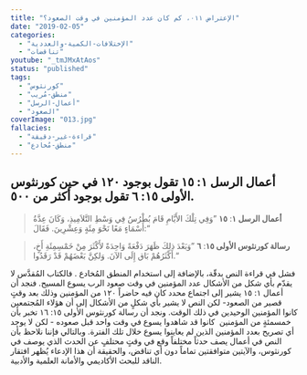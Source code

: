 ```yaml
---
title: "الإعتراض ٠١١، كم كان عدد المؤمنين في وقت الصعود؟"
date: "2019-02-05"
categories:
  - "الإختلافات-الكمية-والعددية"
  - "تناقضات"
youtube: "_tmJMxAtAos"
status: "published"
tags:
  - "كورنثوس"
  - "منطق-مُريب"
  - "أعمال-الرسل"
  - "الصعود"
coverImage: "013.jpg"
fallacies:
  - "قراءة-غير-دقيقة"
  - "منطق-مُخادع"
---
```


## **أعمال الرسل ١: ١٥ تقول بوجود ١٢٠ في حين كورنثوس الأولى ١٥: ٦ تقول بوجود أكثر من ٥٠٠.**

> **أعمال الرسل ١**: **١٥** ”وَفِي تِلْكَ الأَيَّامِ قَامَ بُطْرُسُ فِي وَسْطِ التَّلاَمِيذِ، وَكَانَ عِدَّةُ أَسْمَاءٍ مَعًا نَحْوَ مِئَةٍ وَعِشْرِينَ. فَقَالَ:“

> **رسالة كورنثوس الأولى ١٥**: **٦** ”وَبَعْدَ ذلِكَ ظَهَرَ دَفْعَةً وَاحِدَةً لأَكْثَرَ مِنْ خَمْسِمِئَةِ أَخٍ، أَكْثَرُهُمْ بَاق إِلَى الآنَ. وَلكِنَّ بَعْضَهُمْ قَدْ رَقَدُوا.“

فشل في قراءة النص بدقّة، بالإضافة إلى استخدام المنطق المُخادع . فالكتاب المُقدَّس لا يقدّم بأي شكل من الأشكال عدد المؤمنين في وقت صعود الرب يسوع المسيح. فنجد أن أعمال ١: ١٥ يشير إلى اجتماع محدد كان فيه حاضراً ١٢٠ من المؤمنين وذلك بعد وقتٍ قصير من الصعود- لكن النص لا يشير بأي شكلٍ من الأشكال إلى أن هؤلاء المُجتمعين كانوا المؤمنين الوحيدين في ذلك الوقت. ونجد أن رسالة كورنثوس الأولى ١٥: ١٦ تخبر بأن خمسمئةٍ من المؤمنين  كانوا قد شاهدوا يسوع في وقت واحد قبل صعوده - لكن لا يوجد أي تصريح بعدد المؤمنين الذين لم يعاينوا يسوع خلال تلك الفترة. وبالتالي فإننا نلاحظ بأن النص في أعمال يصف حدثاً مختلفاً وقع في وقتٍ محتلفٍ عن الحدث الذي يوصف في كورنثوس، والآيتين متوافقتين تماماً دون أي تناقض، والحقيقة أن هذا الإدعاء يُظهر افتقار الناقد للبحث الأكاديمي والأمانة العلمية والأدبية.